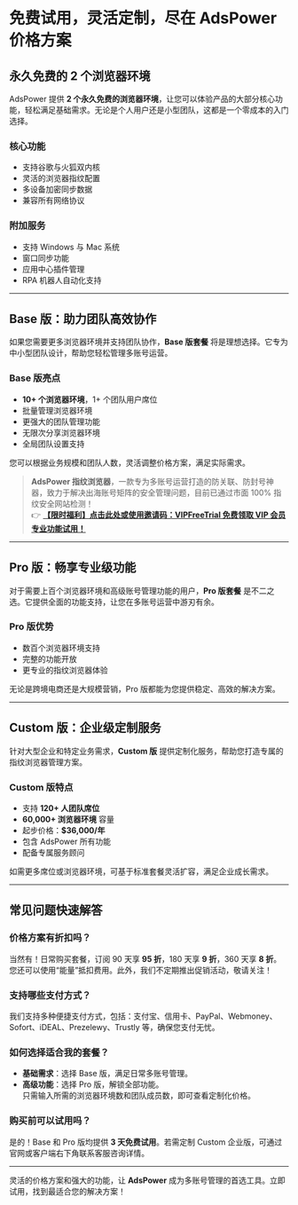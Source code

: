 # 免费试用，灵活定制，尽在 AdsPower 价格方案

## 永久免费的 2 个浏览器环境

AdsPower 提供 **2 个永久免费的浏览器环境**，让您可以体验产品的大部分核心功能，轻松满足基础需求。无论是个人用户还是小型团队，这都是一个零成本的入门选择。

### 核心功能
- 支持谷歌与火狐双内核  
- 灵活的浏览器指纹配置  
- 多设备加密同步数据  
- 兼容所有网络协议  

### 附加服务
- 支持 Windows 与 Mac 系统  
- 窗口同步功能  
- 应用中心插件管理  
- RPA 机器人自动化支持  

---

## Base 版：助力团队高效协作

如果您需要更多浏览器环境并支持团队协作，**Base 版套餐** 将是理想选择。它专为中小型团队设计，帮助您轻松管理多账号运营。

### Base 版亮点
- **10+ 个浏览器环境**，1+ 个团队用户席位  
- 批量管理浏览器环境  
- 更强大的团队管理功能  
- 无限次分享浏览器环境  
- 全局团队设置支持  

您可以根据业务规模和团队人数，灵活调整价格方案，满足实际需求。

> **AdsPower 指纹浏览器**，一款专为多账号运营打造的防关联、防封号神器，致力于解决出海账号矩阵的安全管理问题，目前已通过市面 100% 指纹安全网站检测！  
> 👉 **[【限时福利】点击此处或使用邀请码：VIPFreeTrial 免费领取 VIP 会员专业功能试用！](https://bit.ly/adspower_free)**

---

## Pro 版：畅享专业级功能

对于需要上百个浏览器环境和高级账号管理功能的用户，**Pro 版套餐** 是不二之选。它提供全面的功能支持，让您在多账号运营中游刃有余。

### Pro 版优势
- 数百个浏览器环境支持  
- 完整的功能开放  
- 更专业的指纹浏览器体验  

无论是跨境电商还是大规模营销，Pro 版都能为您提供稳定、高效的解决方案。

---

## Custom 版：企业级定制服务

针对大型企业和特定业务需求，**Custom 版** 提供定制化服务，帮助您打造专属的指纹浏览器管理方案。

### Custom 版特点
- 支持 **120+ 人团队席位**  
- **60,000+ 浏览器环境** 容量  
- 起步价格：**$36,000/年**  
- 包含 AdsPower 所有功能  
- 配备专属服务顾问  

如需更多席位或浏览器环境，可基于标准套餐灵活扩容，满足企业成长需求。

---

## 常见问题快速解答

### 价格方案有折扣吗？
当然有！日常购买套餐，订阅 90 天享 **95 折**，180 天享 **9 折**，360 天享 **8 折**。您还可以使用“能量”抵扣费用。此外，我们不定期推出促销活动，敬请关注！

### 支持哪些支付方式？
我们支持多种便捷支付方式，包括：支付宝、信用卡、PayPal、Webmoney、Sofort、iDEAL、Prezelewy、Trustly 等，确保您支付无忧。

### 如何选择适合我的套餐？
- **基础需求**：选择 Base 版，满足日常多账号管理。  
- **高级功能**：选择 Pro 版，解锁全部功能。  
只需输入所需的浏览器环境数和团队成员数，即可查看定制化价格。

### 购买前可以试用吗？
是的！Base 和 Pro 版均提供 **3 天免费试用**。若需定制 Custom 企业版，可通过官网或客户端右下角联系客服咨询详情。

---

灵活的价格方案和强大的功能，让 **AdsPower** 成为多账号管理的首选工具。立即试用，找到最适合您的解决方案！